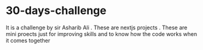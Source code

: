 # 30-days-challenge
It is a challenge by sir Asharib Ali . These are nextjs projects . These are mini proects just for improving skills and to know how the code works when it comes together 
